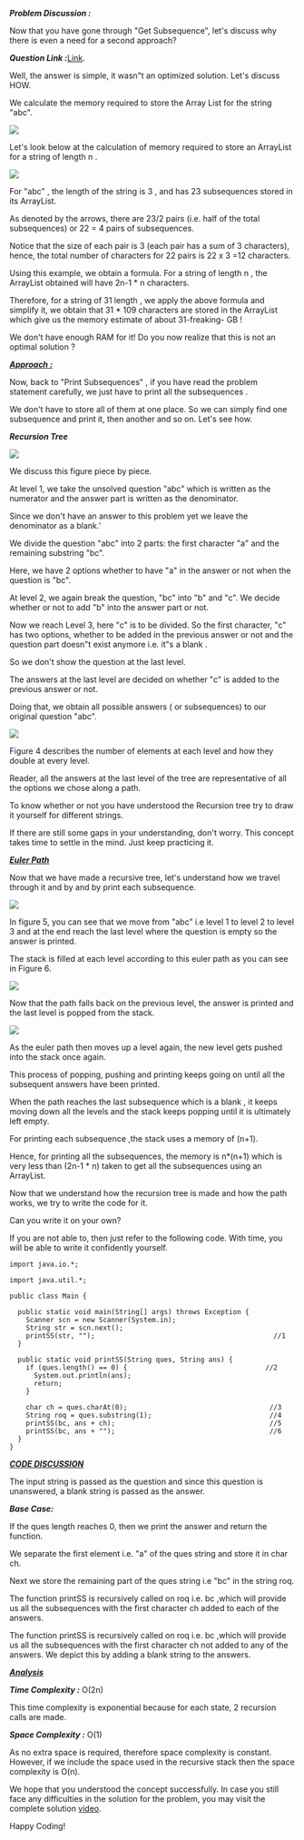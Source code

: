 <i style="text-decofration:underline"><b>Problem Discussion :</b></i>

Now that you have gone through "Get Subsequence", let's discuss why there is even a need for a second approach?

<i><b>Question Link :</b></i>[Link](https://www.pepcoding.com/resources/online-java-foundation/recursion-on-the-way-up/print-subsequence-official/ojquestion).

Well, the answer is simple, it wasn"t an optimized solution. Let's discuss HOW.

We calculate the memory required to store the Array List for the string "abc".

<img src="https://pepvids.sgp1.cdn.digitaloceanspaces.com/articles/print_subsequence/print_subsequence_1.png">

Let's look below at the calculation of memory required to store an ArrayList for a string of length n .

<img src="https://pepvids.sgp1.cdn.digitaloceanspaces.com/articles/print_subsequence/print_subsequence_2.png">

For "abc" , the length of the string is 3 , and has 23 subsequences stored in its ArrayList.

As denoted by the arrows, there are 23/2 pairs (i.e. half of the total subsequences) or 22 = 4 pairs of subsequences.

Notice that the size of each pair is 3 (each pair has a sum of 3 characters), hence, the total number of characters for 22 pairs is 22 x 3 =12 characters.

Using this example, we obtain a formula. For a string of length n , the ArrayList obtained will have 2n-1 * n characters.

Therefore, for a string of 31 length , we apply the above formula and simplify it, we obtain that 31 * 109 characters are stored in the ArrayList which give us the memory estimate of about 31-freaking- GB !

We don't have enough RAM for it! Do you now realize that this is not an optimal solution ?

<i style="text-decoration:underline"><b>Approach :</b></i>

Now, back to "Print Subsequences" , if you have read the problem statement carefully, we just have to print all the subsequences .

We don't have to store all of them at one place. So we can simply find one subsequence and print it, then another and so on. Let's see how.

<i><b>Recursion Tree </b></i>

<img src="https://pepvids.sgp1.cdn.digitaloceanspaces.com/articles/print_subsequence/print_subsequence_3.png">

We discuss this figure piece by piece.

At level 1, we take the unsolved question "abc" which is written as the numerator and the answer part is written as the denominator. 

Since we don't have an answer to this problem yet we leave the denominator as a blank.'

We divide the question "abc" into 2 parts: the first character "a" and the remaining substring "bc". 

Here, we have 2 options whether to have "a" in the answer or not when the question is "bc".

At level 2, we again break the question, "bc" into "b" and "c". We decide whether or not to add "b" into the answer part or not.

Now we reach Level 3, here "c" is to be divided. So the first character, "c" has two options, whether to be added in the previous answer or not and the question part doesn"t exist anymore i.e. it"s a blank . 

So we don't show the question at the last level.

The answers at the last level are decided on whether "c" is added to the previous answer or not. 

Doing that, we obtain all possible answers ( or subsequences) to our original question "abc".

<img src="https://pepvids.sgp1.cdn.digitaloceanspaces.com/articles/print_subsequence/print_subsequence_4.png">

Figure 4 describes the number of elements at each level and how they double at every level.

Reader, all the answers at the last level of the tree are representative of all the options we chose along a path.

To know whether or not you have understood the Recursion tree try to draw it yourself for different strings. 

If there are still some gaps in your understanding, don't worry. This concept takes time to settle in the mind. Just keep practicing it.

<i style="text-decoration:underline"><b>Euler Path</b></i>

Now that we have made a recursive tree, let's understand how we travel through it and by and by print each subsequence.

<img src="https://pepvids.sgp1.cdn.digitaloceanspaces.com/articles/print_subsequence/print_subsequence_5.png">

In figure 5, you can see that we move from "abc" i.e level 1 to level 2 to level 3 and at the end reach the last level where the question is empty so the answer is printed. 

The stack is filled at each level according to this euler path as you can see in Figure 6.

<img src="https://pepvids.sgp1.cdn.digitaloceanspaces.com/articles/print_subsequence/print_subsequence_6.png">

Now that the path falls back on the previous level, the answer is printed and the last level is popped from the stack.

<img src="https://pepvids.sgp1.cdn.digitaloceanspaces.com/articles/print_subsequence/print_subsequence_7.png">

As the euler path then moves up a level again, the new level gets pushed into the stack once again. 

This process of popping, pushing and printing keeps going on until all the subsequent answers have been printed.

When the path reaches the last subsequence which is a blank , it keeps moving down all the levels and the stack keeps popping until it is ultimately left empty.

For printing each subsequence ,the stack uses a memory of (n+1). 

Hence, for printing all the subsequences, the memory is n*(n+1) which is very less than (2n-1 * n) taken to get all the subsequences using an ArrayList.

Now that we understand how the recursion tree is made and how the path works, we try to write the code for it.

Can you write it on your own?

If you are not able to, then just refer to the following code. With time, you will be able to write it confidently yourself.

```
import java.io.*;

import java.util.*;

public class Main {

  public static void main(String[] args) throws Exception {
    Scanner scn = new Scanner(System.in);
    String str = scn.next();
    printSS(str, "");                                            //1
  }

  public static void printSS(String ques, String ans) {
    if (ques.length() == 0) {                                  //2
      System.out.println(ans);
      return;
    }

    char ch = ques.charAt(0);                                   //3
    String roq = ques.substring(1);                             //4
    printSS(bc, ans + ch);                                      //5
    printSS(bc, ans + "");                                      //6
  }
}
```

<i style="text-decoration:underline"><b>CODE DISCUSSION</b></i>

The input string is passed as the question and since this question is unanswered, a blank string is passed as the answer.

<i><b>Base Case: </b></i>

If the ques length reaches 0, then we print the answer and return the function.

We separate the first element i.e. "a" of the ques string and store it in char ch.

Next we store the remaining part of the ques string i.e "bc" in the string roq.

The function printSS is recursively called on roq i.e. bc ,which will provide us all the subsequences with the first character ch added to each of the answers.

The function printSS is recursively called on roq i.e. bc ,which will provide us all the subsequences with the first character ch not added to any of the answers. We depict this by adding a blank string to the answers.

<i style="text-decoration:underline"><b>Analysis </b></i>

<i><b>Time Complexity :</b></i>
O(2n)

This time complexity is exponential because for each state, 2 recursion calls are made.

<i><b>Space Complexity :</b></i>
O(1)

As no extra space is required, therefore space complexity is constant. However, if we include the space used in the recursive stack then the space complexity is O(n).

We hope that you understood the concept successfully. In case you still face any difficulties in the solution for the problem, you may visit the complete solution [video](https://www.youtube.com/watch?v=Ke8TPhHdHMw).

Happy Coding!